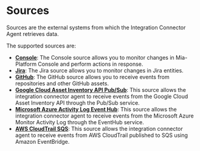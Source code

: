 # Sources

Sources are the external systems from which the Integration Connector Agent retrieves data.

The supported sources are:

- [**Console**](15_console.md): The Console source allows you to monitor changes in Mia-Platform Console and perform
  actions in response.
- [**Jira**](20_jira.md): The Jira source allows you to monitor changes in Jira entities.
- [**GitHub**](20_github.md): The GitHub source allows you to receive events from repositories and other GitHub assets.
- [**Google Cloud Asset Inventory API Pub/Sub**](30_gcp_pubsub_asset_inventory.md): This source allows the integration
  connector agent to receive events from the Google Cloud Asset Inventory API through the Pub/Sub service.
- [**Microsoft Azure Activity Log Event Hub**](40_azure_activity_log_event_hub.md): This source allows the integration
  connector agent to receive events from the Microsoft Azure Monitor Activity Log through the EventHub service.
- [**AWS CloudTrail SQS**](50_aws_cloudtrail_sqs.md): This source allows the integration
  connector agent to receive events from AWS CloudTrail published to SQS using Amazon EventBridge.
